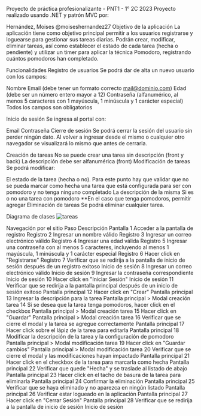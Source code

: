 Proyecto de práctica profesionalizante - PNT1 - 1° 2C 2023
Proyecto realizado usando .NET y patrón MVC por:

Hernández, Moises @moiseshernandez27
Objetivo de la aplicación
La aplicación tiene como objetivo principal permitir a los usuarios registrarse y loguearse para gestionar sus tareas diarias. Podrán crear, modificar, eliminar tareas, así como establecer el estado de cada tarea (hecha o pendiente) y utilizar un timer para aplicar la técnica Pomodoro, registrando cuántos pomodoros han completado.

Funcionalidades
Registro de usuarios
Se podrá dar de alta un nuevo usuario con los campos:

Nombre
Email (debe tener un formato correcto mail@dominio.com)
Edad (debe ser un número entero mayor a 12)
Contraseña (alfanumérico, al menos 5 caracteres con 1 mayúscula, 1 minúscula y 1 carácter especial)
Todos los campos son obligatorios

Inicio de sesión
Se ingresa al portal con:

Email
Contraseña
Cierre de sesión
Se podrá cerrar la sesión del usuario sin perder ningún dato. Al volver a ingresar desde el mismo o cualquier otro navegador se visualizará lo mismo que antes de cerrarla.

Creación de tareas
No se puede crear una tarea sin descripción (front y back)
La descripción debe ser alfanumérica (front)
Modificación de tareas
Se podrá modificar:

El estado de la tarea (hecha o no). Para este punto hay que validar que no se pueda marcar como hecha una tarea que está configurada para ser con pomodoro y no tenga ninguno completado
La descripción de la misma
Si es o no una tarea con pomodoro **En el caso que tenga pomodoros, permitir agregar
Eliminación de tareas
Se podrá eliminar cualquier tarea.

Diagrama de clases
![tareas](https://github.com/moiseshernandez27/ProyectoFinalPNT1/assets/26515616/7caceada-835f-4bf4-97c4-efc87551e6c9)

Navegación por el sitio
Paso	Descripción	Pantalla
1	Acceder a la pantalla de registro	Registro
2	Ingresar un nombre válido	Registro
3	Ingresar un correo electrónico válido	Registro
4	Ingresar una edad válida	Registro
5	Ingresar una contraseña con al menos 5 caracteres, incluyendo al menos 1 mayúscula, 1 minúscula y 1 carácter especial	Registro
6	Hacer click en "Registrarse"	Registro
7	Verificar que se redirija a la pantalla de inicio de sesión después de un registro exitoso	Inicio de sesión
8	Ingresar un correo electrónico válido	Inicio de sesión
9	Ingresar la contraseña correspondiente	Inicio de sesión
10	Hacer click en "Iniciar Sesión"	Inicio de sesión
11	Verificar que se redirija a la pantalla principal después de un inicio de sesión exitoso	Pantalla principal
12	Hacer click en "Crear"	Pantalla principal
13	Ingresar la descripción para la tarea	Pantalla principal > Modal creación tarea
14	Si se desea que la tarea tenga pomodoros, hacer click en el checkbox	Pantalla principal > Modal creación tarea
15	Hacer click en "Guardar"	Pantalla principal > Modal creación tarea
16	Verificar que se cierre el modal y la tarea se agregue correctamente	Pantalla principal
17	Hacer click sobre el lápiz de la tarea para editarla	Pantalla principal
18	Modificar la descripción de la tarea y la configuración de pomodoro	Pantalla principal > Modal modificación tarea
19	Hacer click en "Guardar cambios"	Pantalla principal > Modal modificación tarea
20	Verificar que se cierre el modal y las modificaciones hayan impactado	Pantalla principal
21	Hacer click en el checkbox de la tarea para marcarla como hecha	Pantalla principal
22	Verificar que quede "Hecha" y se traslade al listado de abajo	Pantalla principal
23	Hacer click en el tacho de basura de la tarea para eliminarla	Pantalla principal
24	Confirmar la eliminación	Pantalla principal
25	Verificar que se haya eliminado y no aparezca en ningún listado	Pantalla principal
26	Verificar estar logueado en la aplicación	Pantalla principal
27	Hacer click en "Cerrar Sesión"	Pantalla principal
28	Verificar que se redirija a la pantalla de inicio de sesión	Inicio de sesión
